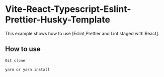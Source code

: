 # Vite-React-Typescript-Eslint-Prettier-Husky-Template

This example shows how to use [Eslint,Prettier and Lint staged with React].

## How to use

```bash
Git clone

yarn or yarn install
```
